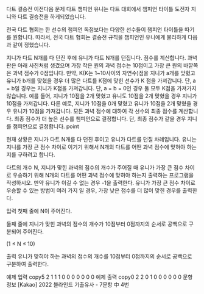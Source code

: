 다트 결승전
이전다음
문제
다트 챔피언 유니는 다트 대회에서 챔피언 타이틀 도전자 지니와 다트 결승전을 하게되었습니다.

전국 다트 협회는 한 선수의 챔피언 독점보다는 다양한 선수들이 챔피언 타이틀을 따기를 원합니다. 따라서, 전국 다트 협회는 결승전 규칙을 챔피언인 유니에게 불리하게 다음과 같이 정했습니다.

지니가 다트 N개를 다 던진 후에 유니가 다트 N개를 던집니다.
점수를 계산합니다.
과녁판은 아래 사진처럼 생겼으며 가장 작은 원의 과녁 점수는 10점이고 가장 큰 원의 바깥쪽은 과녁 점수가 0점입니다.
만약, K(K는 1~10사이의 자연수)점을 지니가 a개를 맞혔고 유니가 b개를 맞혔을 경우 더 많은 다트를 K점에 맞힌 선수가 K 점을 가져갑니다. 단, a = b일 경우는 지니가 K점을 가져갑니다. 단, a = b = 0인 경우 둘 모두 K점을 가져가지 않습니다.
예를 들어, 지니가 10점을 2개 맞혔고 유니도 10점을 2개 맞혔을 경우 지니가 10점을 가져갑니다.
다른 예로, 지니가 10점을 0개 맞혔고 유니가 10점을 2개 맞혔을 경우 유니가 10점을 가져갑니다.
모든 과녁 점수에 대하여 각 선수의 최종 점수를 계산합니다.
최종 점수가 더 높은 선수를 챔피언으로 결정합니다. 단, 최종 점수가 같을 경우 지니를 챔피언으로 결정합니다.
point

현재 상황은 지니가 다트 N개를 다 던진 후이고 유니가 다트를 던질 차례입니다. 유니는 지니를 가장 큰 점수 차이로 이기기 위해서 N개의 다트를 어떤 과녁 점수에 맞혀야 하는지를 구하려고 합니다.

다트의 개수 N, 지니가 맞힌 과녁의 점수의 개수가 주어질 때 유니가 가장 큰 점수 차이로 우승하기 위해 N개의 다트를 어떤 과녁 점수에 맞혀야 하는지 출력하는 프로그램을 작성하시오. 만약 유니가 이길 수 없는 경우 -1을 출력한다. 유니가 가장 큰 점수 차이로 우승할 수 있는 방법이 여러 가지 일 경우, 가장 낮은 점수를 더 많이 맞힌 경우를 출력한다.

입력
첫째 줄에 N이 주어진다.

둘째 줄에 지니가 맞힌 과녁의 점수의 개수가 10점부터 0점까지의 순서로 공백으로 구분되어 주어진다.

(1 ≤ N ≤ 10)

출력
유니가 맞혀야 하는 과녁의 점수의 개수를 10점부터 0점까지의 순서로 공백으로 구분하여 출력한다.

예제 입력
copy5
2 1 1 1 0 0 0 0 0 0 0
예제 출력
copy0 2 2 0 1 0 0 0 0 0 0
문항 정보
[Kakao] 2022 블라인드 기출유사 - 7문항 中 4번